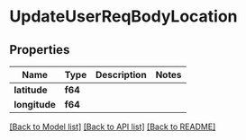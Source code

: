 # UpdateUserReqBodyLocation

## Properties

Name | Type | Description | Notes
------------ | ------------- | ------------- | -------------
**latitude** | **f64** |  | 
**longitude** | **f64** |  | 

[[Back to Model list]](../README.md#documentation-for-models) [[Back to API list]](../README.md#documentation-for-api-endpoints) [[Back to README]](../README.md)


